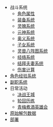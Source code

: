 * 战斗系统
  * [角色属性](角色属性.md)
  * [装备系统](装备系统.md)
  * [灵魄系统](灵魄系统.md)
  * [元神系统](元神系统.md)
  * [奥义系统](奥义系统.md)
  * [子女系统](子女系统.md)
  * [灵兽八阵图系统](灵兽八阵图系统.md)
  * [经络系统](经络系统.md)
  * [结拜夫妻系统](结拜夫妻系统.md)
  * [伤害计算](伤害计算.md)
* [角色经验系统](角色经验系统.md)
* [副职系统](副职系统.md)
* 日常活动
  * [决战王城](决战王城.md)
  * [轮回历练](轮回历练.md)
  * [青梅煮酒英雄会](青梅煮酒英雄会.md)
* [原始解包数据](原始解包数据.md)
* [部署](部署.md)
